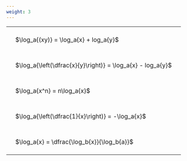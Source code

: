 ```yaml
---
weight: 3
---
```


<style type="text/css">
#T_4f7fc th.col_heading {
  text-align: left;
  font-size: 1em;
}
#T_4f7fc td {
  text-align: left;
  font-size: 1em;
  padding: 1.5em;
}
</style>
<table id="T_4f7fc">
  <thead>
  </thead>
  <tbody>
    <tr>
      <td id="T_4f7fc_row0_col0" class="data row0 col0" >$\log_a{(xy)} = \log_a{x} + log_a{y}$</td>
    </tr>
    <tr>
      <td id="T_4f7fc_row1_col0" class="data row1 col0" >$\log_a{\left(\dfrac{x}{y}\right)} = \log_a{x} - log_a{y}$</td>
    </tr>
    <tr>
      <td id="T_4f7fc_row2_col0" class="data row2 col0" >$\log_a{x^n} = n\log_a{x}$</td>
    </tr>
    <tr>
      <td id="T_4f7fc_row3_col0" class="data row3 col0" >$\log_a{\left(\dfrac{1}{x}\right)} = -\log_a{x}$</td>
    </tr>
    <tr>
      <td id="T_4f7fc_row4_col0" class="data row4 col0" >$\log_a{x} = \dfrac{\log_b{x}}{\log_b{a}}$</td>
    </tr>
  </tbody>
</table>
